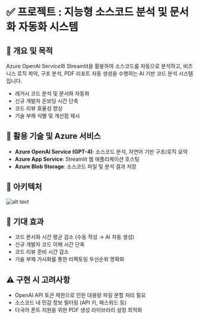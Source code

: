 # ✅ **프로젝트 : 지능형 소스코드 분석 및 문서화 자동화 시스템**

## 📌 **개요 및 목적**
Azure OpenAI Service와 Streamlit을 활용하여 소스코드를 자동으로 분석하고, 비즈니스 로직 파악, 구조 분석, PDF 리포트 자동 생성을 수행하는 AI 기반 코드 분석 시스템입니다.

* 레거시 코드 분석 및 문서화 자동화
* 신규 개발자 온보딩 시간 단축  
* 코드 리뷰 효율성 향상
* 기술 부채 식별 및 개선점 제시

## 🔧 **활용 기술 및 Azure 서비스**
* **Azure OpenAI Service (GPT-4)**: 소스코드 분석, 자연어 기반 구조/로직 요약
* **Azure App Service**: Streamlit 웹 애플리케이션 호스팅
* **Azure Blob Storage**: 소스코드 파일 및 분석 결과 저장

## 🧩 **아키텍처**
<!-- ```
[소스코드 폴더 업로드] → [Python glob을 통한 파일 수집(.py, .java, .js 등)] → 
[Azure OpenAI GPT-4 분석] → [비즈니스 로직/구조/개선점 요약] → 
[FPDF 라이브러리로 PDF 생성] → [Streamlit UI에서 다운로드 제공]
``` -->
![alt text](azure_ai_code_analyzer_proposal.png)

## 🎯 **기대 효과**
* 코드 문서화 시간 평균 감소 (수동 작성 → AI 자동 생성)
* 신규 개발자 코드 이해 시간 단축
* 코드 리뷰 준비 시간 감소
* 기술 부채 가시화를 통한 리팩토링 우선순위 명확화

## ⚠️ **구현 시 고려사항**
* OpenAI API 토큰 제한으로 인한 대용량 파일 분할 처리 필요
* 소스코드 내 민감 정보 필터링 (API 키, 패스워드 등)
* 다국어 폰트 지원을 위한 PDF 생성 라이브러리 설정 최적화